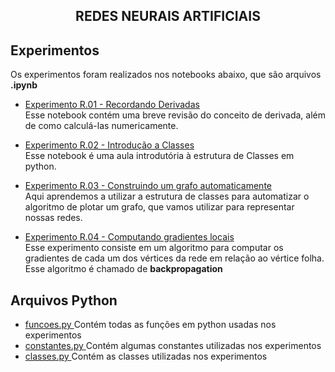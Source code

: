 <h2 align="center"> REDES NEURAIS ARTIFICIAIS </h2>

## Experimentos
Os experimentos foram realizados nos notebooks abaixo, que são arquivos **.ipynb** <br>
- <a href="https://github.com/Karl-Marcos/Redes_Neurais_1S23/blob/main/RedesNeurais/experimento%20R.01%20-%20derivadas.ipynb">Experimento R.01 - Recordando Derivadas </a> <br>
Esse notebook contém uma breve revisão do conceito de derivada, além de como calculá-las numericamente.

- <a href="https://github.com/Karl-Marcos/Redes_Neurais_1S23/blob/main/RedesNeurais/experimento%20R.02%20-%20classes.ipynb"> Experimento R.02 - Introdução a Classes </a> <br>
Esse notebook é uma aula introdutória à estrutura de Classes em python.

- <a href="https://github.com/Karl-Marcos/Redes_Neurais_1S23/blob/main/RedesNeurais/experimento%20R.03%20-%20construindo%20um%20grafo%20automaticamente.ipynb">Experimento R.03 - Construindo um grafo automaticamente
 </a> <br>
 Aqui aprendemos a utilizar a estrutura de classes para automatizar o algoritmo de plotar um grafo, que vamos utilizar para representar nossas redes.
 
 - <a href="https://github.com/Karl-Marcos/Redes_Neurais_1S23/blob/main/RedesNeurais/experimento%20R.04%20-%20computando%20gradientes%20locais.ipynb"> Experimento R.04 - Computando gradientes locais </a> <br>
Esse experimento consiste em um algoritmo para computar os gradientes de cada um dos vértices da rede em relação ao vértice folha. Esse algoritmo é chamado de **backpropagation**

## Arquivos Python <br>

 - <a href="https://github.com/Karl-Marcos/Redes_Neurais_1S23/blob/main/RedesNeurais/funcoes.py"> funcoes.py </a> Contém todas as funções em python usadas nos experimentos <br>
 - <a href="https://github.com/Karl-Marcos/Redes_Neurais_1S23/blob/main/RedesNeurais/constantes.py"> constantes.py </a> Contém algumas constantes utilizadas nos experimentos
 - <a href="https://github.com/Karl-Marcos/Redes_Neurais_1S23/blob/main/RedesNeurais/classes.py"> classes.py </a> Contém as classes utilizadas nos experimentos
